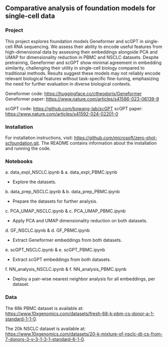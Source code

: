 ## Comparative analysis of foundation models for single-cell data

### Project
This project explores foundation models Geneformer and scGPT in single-cell RNA sequencing. We assess their ability to encode useful features from high-dimensional data by assessing their embeddings alongside PCA and UMAP for dimensionality reduction in PBMC and NSCLC datasets. Despite pretraining, Geneformer and scGPT show minimal agreement in embedding similarity, challenging their utility in single-cell biology compared to traditional methods. Results suggest these models may not reliably encode relevant biological features without task-specific fine-tuning, emphasizing the need for further evaluation in diverse biological contexts.

Geneformer code: https://huggingface.co/ctheodoris/Geneformer
Geneformer paper: https://www.nature.com/articles/s41586-023-06139-9

scGPT code: https://github.com/bowang-lab/scGPT
scGPT paper: https://www.nature.com/articles/s41592-024-02201-0 

### Installation
For installation instructions, visit: https://github.com/microsoft/zero-shot-scfoundation.git.
The README contains information about the installation and running the code.

### Notebooks
a. data_expl_NSCLC.ipynb & a. data_expl_PBMC.ipynb
- Explore the datasets.

b. data_prep_NSCLC.ipynb & b. data_prep_PBMC.ipynb
- Prepare the datasets for further  analysis.

c. PCA_UMAP_NSCLC.ipynb & c. PCA_UMAP_PBMC.ipynb
- Apply PCA and UMAP dimensionality reduction on both datasets.

d. GF_NSCLC.ipynb & d. GF_PBMC.ipynb
- Extract Geneformer embeddings from both datasets.

e. scGPT_NSCLC.ipynb & e. scGPT_PBMC.ipynb
- Extract scGPT embeddings from both datasets.

f. NN_analysis_NSCLC.ipynb & f. NN_analysis_PBMC.ipynb
- Deploy a pair-wise nearest neighbor analysis for all embeddings, per dataset.

### Data
The 68k PBMC dataset is available at: https://www.10xgenomics.com/datasets/fresh-68-k-pbm-cs-donor-a-1-standard-1-1-0.

The 20k NSCLC dataset is available at: https://www.10xgenomics.com/datasets/20-k-mixture-of-nsclc-dt-cs-from-7-donors-3-v-3-1-3-1-standard-6-1-0. 

